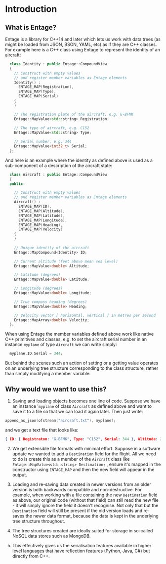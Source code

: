 <!--
  Entage

	Copyrighted material. See LICENSE.txt for more information.
-->

# Introduction

## What is Entage?

Entage is a library for C++14 and later which lets us work with data trees (as might be loaded from JSON, BSON, YAML, etc) as if they are C++ classes. For example here is a C++ class using Entage to represent the identity of an aircraft:

```cpp
  class Identity : public Entage::CompoundView
  {
    // Construct with empty values
    // and register member variables as Entage elements
    Identity() :
      ENTAGE_MAP(Registration),
      ENTAGE_MAP(Type),
      ENTAGE_MAP(Serial)
    {
    }

    // The registration plate of the aircraft, e.g. G-BFMK
    Entage::MapValue<std::string> Registration;
    
    // The type of aircraft, e.g. C152
    Entage::MapValue<std::string> Type;

    // Serial number, e.g. 344
    Entage::MapValue<int32_t> Serial;
  };
```

And here is an example where the identity as defined above is used as a sub-component of a description of the aircraft state:

```cpp
  class Aircraft : public Entage::CompoundView
  {
  public:

    // Construct with empty values
    // and register member variables as Entage elements
    Aircraft() :
      ENTAGE_MAP(ID),
      ENTAGE_MAP(Altitude),
      ENTAGE_MAP(Latitude),
      ENTAGE_MAP(Longitude),
      ENTAGE_MAP(Heading),
      ENTAGE_MAP(Velocity)
    {
    }
    
    // Unique identity of the aircraft
    Entage::MapCompound<Identity> ID;

    // Current altitude (feet above mean sea level)
    Entage::MapValue<double> Altitude;

    // Latitude (degrees)
    Entage::MapValue<double> Latitude;

    // Longitude (degrees)
    Entage::MapValue<double> Longitude;

    // True compass heading (degrees)
    Entage::MapValue<double> Heading;

    // Velocity vector [ horizontal, vertical ] in metres per second
    Entage::MapArray<double> Velocity;
  };
```

When using Entage the member variables defined above work like native C++
primitives and classes, e.g. to set the aircraft serial number in an instance `myplane` of type `Aircraft` we can write simply:

```cpp
  myplane.ID.Serial = 344;
```
But behind the scenes such an action of setting or a getting value operates on an underlying tree structure corresponding to the class structure, rather than simply modifying a member variable.

## Why would we want to use this?

1. Saving and loading objects becomes one line of code.  Suppose we have an instance
'`myplane` of class `Aircraft` as defined above and want to save it to a file so that we
can load it again later.  Then just write:
```cpp
append_as_json(ofstream("aircraft.txt"), myplane);
```
and we get a text file that looks like:
```json
{ ID: { Registraton: "G-BFMK", Type: "C152", Serial: 344 }, Altitude: 2300.5, Latitude: 52.6063, Longitude: 1.0348, Heading: "285.3", Velocity: [ 51.3, 152.4 ] }
```

2. We get extensible file formats with minimal effort.  Suppose in a software update we wanted to add a `Destination` field for the flight. All we need to do is create this as
a member of the `Aircraft` class like `Entage::MapValue<std::string> Destination;` , ensure it's mapped in the constructor using `ENTAGE_MAP` and then the new field will appear in the output.

3. Loading and re-saving data created in newer versions from an older version is both
backwards compatible and non-destructive.  For example, when working with a file containing the
new `Destination` field as above, our original code (without that field) can still read the new file - it will simply ignore the field it doesn't recognise.  Not only that but the `Destination` field will still be present if the old version loads and re-saves the newer data format, because the data is kept in the underlying tree structure throughout.

4. The tree structures created are ideally suited for storage in so-called NoSQL data stores such as
MongoDB.

5. This effectively gives us the serialisation features available in higher level languages
that have reflection features (Python, Java, C#) but directly from C++.